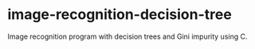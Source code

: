 # image-recognition-decision-tree
Image recognition program with decision trees and Gini impurity using C. 
